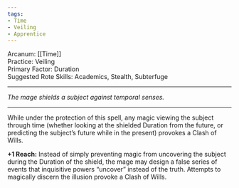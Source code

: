 ```yaml
---
tags:
- Time
- Veiling
- Apprentice
---
```


Arcanum: [[Time]]\
Practice: Veiling\
Primary Factor: Duration\
Suggested Rote Skills: Academics, Stealth, Subterfuge

---

_The mage shields a subject against temporal senses._

---

While under the protection of this spell, any magic viewing the subject through time (whether looking at the shielded Duration from the future, or predicting the subject’s future while in the present) provokes a Clash of Wills.

**+1 Reach:** Instead of simply preventing magic from uncovering the subject during the Duration of the shield, the mage may design a false series of events that inquisitive powers “uncover” instead of the truth. Attempts to magically discern the illusion provoke a Clash of Wills.